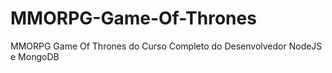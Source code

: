 # MMORPG-Game-Of-Thrones
MMORPG Game Of Thrones do Curso Completo do Desenvolvedor NodeJS e MongoDB
